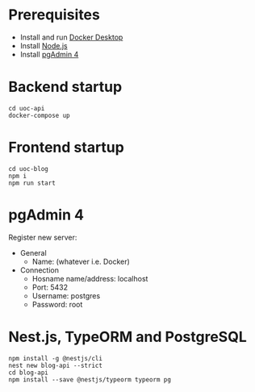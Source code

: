 # Prerequisites
- Install and run [Docker Desktop](https://www.docker.com/products/docker-desktop/)
- Install [Node.js](https://nodejs.org/en/download/package-manager/current)
- Install [pgAdmin 4](https://www.pgadmin.org/download/pgadmin-4-macos/)

# Backend startup
```
cd uoc-api
docker-compose up
```

# Frontend startup
```
cd uoc-blog
npm i
npm run start
```

# pgAdmin 4
Register new server:
- General
  - Name: (whatever i.e. Docker)
- Connection
  - Hosname name/address: localhost
  - Port: 5432
  - Username: postgres
  - Password: root

# Nest.js, TypeORM and PostgreSQL
```
npm install -g @nestjs/cli
nest new blog-api --strict
cd blog-api
npm install --save @nestjs/typeorm typeorm pg
```

